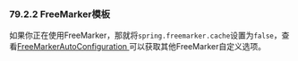 ### 79.2.2 FreeMarker模板

如果你正在使用FreeMarker，那就将`spring.freemarker.cache`设置为`false`，查看[FreeMarkerAutoConfiguration ](http://github.com/spring-projects/spring-boot/tree/master/spring-boot-autoconfigure/src/main/java/org/springframework/boot/autoconfigure/freemarker/FreeMarkerAutoConfiguration.java)可以获取其他FreeMarker自定义选项。
